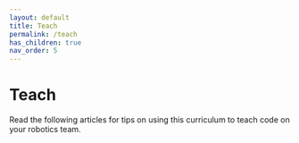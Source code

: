 ```yaml
---
layout: default
title: Teach
permalink: /teach
has_children: true
nav_order: 5
---
```


# Teach
Read the following articles for tips on using this curriculum to teach code on your robotics team.